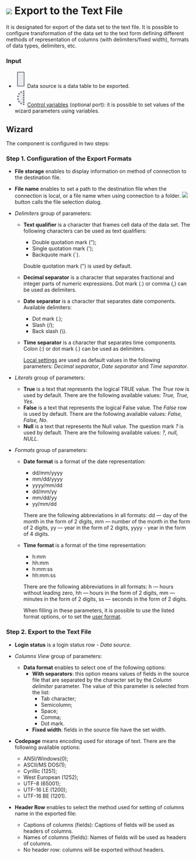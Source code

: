 # ![ ](../../images/icons/data-sources/file-txt-export_default.svg) Export to the Text File

It is designated for export of the data set to the text file. It is possible to configure transformation of the data set to the text form defining different methods of representation of columns (with delimiters/fixed width), formats of data types, delimiters, etc.

### Input

* ![ ](../../images/icons/app/node/ports/inputs/table_inactive.svg) Data source is a data table to be exported.
* ![ ](../../images/icons/app/node/ports/inputs-optional/variable_inactive.svg) [Control variables](../../scenario/variables/control-variables.md) (optional port): it is possible to set values of the wizard parameters using variables.

## Wizard

The component is configured in two steps:

### Step 1. Configuration of the Export Formats

* **File storage** enables to display information on method of connection to the destination file.
* **File name** enables to set a path to the destination file when the connection is local, or a file name when using connection to a folder. ![ ](../../images/extjs-theme/form/open-trigger/open-trigger_default.svg) button calls the file selection dialog.
* *Delimiters* group of parameters:
   * **Text qualifier** is a character that frames cell data of the data set. The following characters can be used as text qualifiers:
      * Double quotation mark (");
      * Single quotation mark (');
      * Backquote mark (`).

      Double quotation mark (") is used by default.

   * **Decimal separator** is a character that separates fractional and integer parts of numeric expressions. Dot mark (.) or comma (,) can be used as delimiters.

   * **Date separator** is a character that separates date components. Available delimiters:
      * Dot mark (.);
      * Slash (/);
      * Back slash (&#92;).

   * **Time separator** is a character that separates time components. Colon (:) or dot mark (.) can be used as delimiters.

      [Local settings](../../scenario/local-settings.md) are used as default values in the following parameters: *Decimal separator*, *Date separator* and *Time separator*.

* *Literals* group of parameters:
   * **True** is a text that represents the logical TRUE value. The *True* row is used by default. There are the following available values: *True, True, Yes*.
   * **False** is a text that represents the logical False value. The *False* row is used by default. There are the following available values: *False, False, No*.
   * **Null** is a text that represents the Null value. The question mark *?* is used by default. There are the following available values: *?, null, NULL*.

* *Formats* group of parameters:
   * **Date format** is a format of the date representation:
      * dd/mm/yyyy
      * mm/dd/yyyy
      * yyyy/mm/dd
      * dd/mm/yy
      * mm/dd/yy
      * yy/mm/dd

      There are the following abbreviations in all formats: dd — day of the month in the form of 2 digits, mm — number of the month in the form of 2 digits, yy — year in the form of 2 digits, yyyy - year in the form of 4 digits.

   * **Time format** is a format of the time representation:
      * h:mm
      * hh:mm
      * h:mm:ss
      * hh:mm:ss

      There are the following abbreviations in all formats: h — hours without leading zero, hh — hours in the form of 2 digits, mm — minutes in the form of 2 digits, ss — seconds in the form of 2 digits.

      When filling in these parameters, it is possible to use the listed format options, or to set the [user format](./txt-csv/datetime-formats.md).

### Step 2. Export to the Text File

* **Login status** is a login status row - *Data source*.
* *Columns View* group of parameters:
   * **Data format** enables to select one of the following options:
      * **With separators**: this option means values of fields in the source file that are separated by the character set by the *Column delimiter* parameter. The value of this parameter is selected from the list:
         * Tab character;
         * Semicolumn;
         * Space;
         * Comma;
         * Dot mark.
      * **Fixed width**: fields in the source file have the set width.
* **Codepage** means encoding used for storage of text. There are the following available options:
   * ANSI/Windows(0);
   * ASCII/MS DOS(1);
   * Cyrillic (1251);
   * West European (1252);
   * UTF-8 (65001);
   * UTF-16 LE (1200);
   * UTF-16 BE (1201).

* **Header Row** enables to select the method used for setting of columns name in the exported file:
   * Captions of columns (fields): Captions of fields will be used as headers of columns.
   * Names of columns (fields): Names of fields will be used as headers of columns.
   * No header row: columns will be exported without headers.
